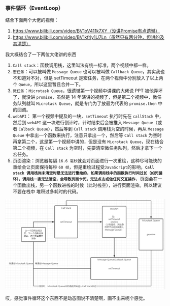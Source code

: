 ### 事件循环（EventLoop）

结合下面两个大佬的视频：

1. https://www.bilibili.com/video/BV1oV411k7XY（没讲Promise有点遗憾）
2. https://www.bilibili.com/video/BV1kf4y1U7Ln（虽然只有两分钟，但讲的及其清楚）

我大概结合了一下两位大佬讲的东西

1. `Call stack`：函数调用栈，这里叫法有统一标准，两个视频中都一样。
2. `宏任务`：可以被叫做 `Message Queue` 也可以被叫做 `Callback Queue`，其实我也不知道对不对，但是 setTimeout 是宏任务，在两个视频中分别放入了以上两个 `Queue`，所以这里暂且合并一下。
3. `微任务`：`Microtask Queue`，很遗憾第一个视频中讲课的大佬说 PPT 被他弄坏了，就没讲 `promise`，虽然是 14 年演讲的视频了，但是第二个视频中，微任务队列就叫 `Microtask Queue`，就是专门为了放最为代表的 `promise.then` 中的回调。
4. `webAPI`： 第一个视频中提及的一块，`setTimeout` 执行时先在 `callStack` 中，然后到 `webAPI` 这一块进行倒计时，计时结束后会被推入 `Message Queue`（或者 `Calback Queue`），然后等到 `Call stack` 调用栈为空的时候，再从 `Message Queue` 中拿出一个函数来执行，注意只拿出一个，然后等 `Call stack` 为空时再拿第二个，这是第一个视频中讲的，但是没有 `Microtack Queue`，现在结合第二个视频，在 `Call stack` 为空时，先要清空微任务队列，然后才拿下一个宏任务。
5. 页面渲染：浏览器每隔 `16.6 毫秒`就会对页面进行一次重绘，这种尽可能快的重绘会让页面保持每秒 `60 帧`，但是重绘过程受`JavaScript`的影响，**`Call stack 调用栈尚未清空时是无法进行重绘的，如果调用栈中的函数执行时间过长（如死循环），调用栈一直无法清空，会导致页面卡死，无法点击或做任何交互操作`**，页面会在一个函数出栈，另一个函数进栈的时候（此时栈空），进行页面渲染。所以建议不要在栈中
   堆积过多耗时的代码。

<img src="./1.png">

哎，感觉事件循环这个东西不是动态图说不清楚啊，画不出来呢个感觉。

